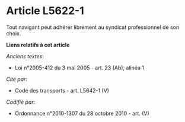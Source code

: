 # Article L5622-1

Tout navigant peut adhérer librement au syndicat professionnel de son choix.

**Liens relatifs à cet article**

_Anciens textes_:

  - Loi n°2005-412 du 3 mai 2005 - art. 23 (Ab), alinéa 1

_Cité par_:

  - Code des transports - art. L5642-1 (V)

_Codifié par_:

  - Ordonnance n°2010-1307 du 28 octobre 2010 - art. (V)
